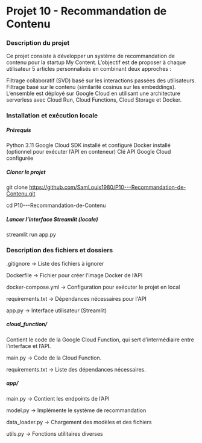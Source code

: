 # Projet 10 - Recommandation de Contenu

### Description du projet
Ce projet consiste à développer un système de recommandation de contenu pour la startup My Content. L’objectif est de proposer à chaque utilisateur 5 articles personnalisés en combinant deux approches :

Filtrage collaboratif (SVD) basé sur les interactions passées des utilisateurs.
Filtrage basé sur le contenu (similarité cosinus sur les embeddings).
L’ensemble est déployé sur Google Cloud en utilisant une architecture serverless avec Cloud Run, Cloud Functions, Cloud Storage et Docker.

### Installation et exécution locale

##### Prérequis
Python 3.11
Google Cloud SDK installé et configuré
Docker installé (optionnel pour exécuter l’API en conteneur)
Clé API Google Cloud configurée

##### Cloner le projet
git clone https://github.com/SamLouis1980/P10---Recommandation-de-Contenu.git

cd P10---Recommandation-de-Contenu

##### Lancer l’interface Streamlit (locale)
streamlit run app.py

### Description des fichiers et dossiers

.gitignore → Liste des fichiers à ignorer

Dockerfile → Fichier pour créer l’image Docker de l’API

docker-compose.yml → Configuration pour exécuter le projet en local

requirements.txt → Dépendances nécessaires pour l'API

app.py → Interface utilisateur (Streamlit)

##### cloud_function/
Contient le code de la Google Cloud Function, qui sert d’intermédiaire entre l’interface et l’API.

main.py → Code de la Cloud Function.

requirements.txt → Liste des dépendances nécessaires.

##### app/
main.py → Contient les endpoints de l’API

model.py → Implémente le système de recommandation

data_loader.py → Chargement des modèles et des fichiers

utils.py → Fonctions utilitaires diverses

